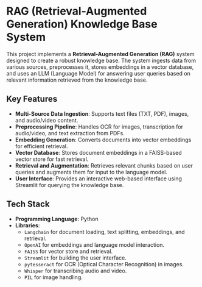# **RAG (Retrieval-Augmented Generation) Knowledge Base System**

This project implements a **Retrieval-Augmented Generation (RAG)** system designed to create a robust knowledge base. The system ingests data from various sources, preprocesses it, stores embeddings in a vector database, and uses an LLM (Language Model) for answering user queries based on relevant information retrieved from the knowledge base.

## **Key Features**
- **Multi-Source Data Ingestion**: Supports text files (TXT, PDF), images, and audio/video content.
- **Preprocessing Pipeline**: Handles OCR for images, transcription for audio/video, and text extraction from PDFs.
- **Embedding Generation**: Converts documents into vector embeddings for efficient retrieval.
- **Vector Database**: Stores document embeddings in a FAISS-based vector store for fast retrieval.
- **Retrieval and Augmentation**: Retrieves relevant chunks based on user queries and augments them for input to the language model.
- **User Interface**: Provides an interactive web-based interface using Streamlit for querying the knowledge base.

## **Tech Stack**
- **Programming Language**: Python
- **Libraries**:
  - `Langchain` for document loading, text splitting, embeddings, and retrieval.
  - `OpenAI` for embeddings and language model interaction.
  - `FAISS` for vector store and retrieval.
  - `Streamlit` for building the user interface.
  - `pytesseract` for OCR (Optical Character Recognition) in images.
  - `Whisper` for transcribing audio and video.
  - `PIL` for image handling.
